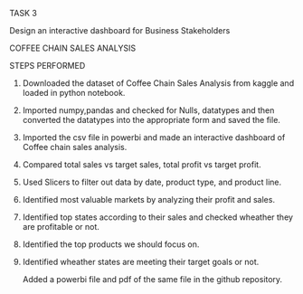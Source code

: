 TASK 3

Design an interactive dashboard for Business Stakeholders

COFFEE CHAIN SALES ANALYSIS

STEPS PERFORMED

1. Downloaded the dataset of Coffee Chain Sales Analysis from kaggle and loaded in python notebook.
2.  Imported numpy,pandas and checked for Nulls, datatypes and then converted the datatypes into the appropriate form and saved the file.
3.  Imported the csv file in powerbi and made an interactive dashboard of Coffee chain sales analysis.
4.  Compared total sales vs target sales, total profit vs target profit.
5.  Used Slicers to filter out data by date, product type, and product line.
6.  Identified most valuable markets by analyzing their profit and sales.
7.  Identified top states according to their sales and checked wheather they are profitable or not.
8.  Identified the top products we should focus on.
9.  Identified wheather states are meeting their target goals or not.

    Added a powerbi file and pdf of the same file in the github repository.
